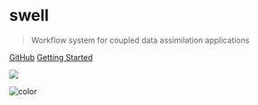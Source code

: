 # swell

> Workflow system for coupled data assimilation applications

[GitHub](https://github.com/GEOS-ESM/swell)
[Getting Started](#swell)

![](_media/swell.jpeg)

![color](#000000)
